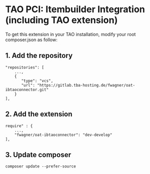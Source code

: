 # TAO PCI: Itembuilder Integration (including TAO extension)

To get this extension in your TAO installation, modify your root composer.json as follow:

## 1. Add the repository
```
"repositories": [
    ...,
    {
       "type": "vcs",
       "url": "https://gitlab.tba-hosting.de/fwagner/oat-ibtaoconnector.git"
    }
],

```

## 2. Add the extension
```
require" : {
    ...,
    "fwagner/oat-ibtaoconnector": "dev-develop"
],

```

## 3. Update composer
```
composer update --prefer-source
